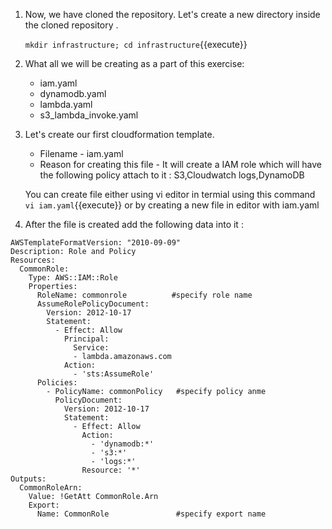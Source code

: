 1. Now, we have cloned the repository. Let's create a new directory inside the cloned repository .

	`mkdir infrastructure; cd infrastructure`{{execute}}

2. What all we will be creating as a part of this exercise:

	- iam.yaml
	- dynamodb.yaml
	- lambda.yaml
	- s3_lambda_invoke.yaml

3. Let's create our first cloudformation template.

	- Filename - iam.yaml
	- Reason for creating this file - It will create a IAM role which will have the following policy attach to it : S3,Cloudwatch logs,DynamoDB
	
   You can create file either using vi editor in termial using this command `vi iam.yaml`{{execute}} or by creating a new file in editor with iam.yaml

4. After the file is created add the following data into it :

```
AWSTemplateFormatVersion: "2010-09-09"
Description: Role and Policy
Resources:
  CommonRole:
    Type: AWS::IAM::Role
    Properties:
      RoleName: commonrole          #specify role name
      AssumeRolePolicyDocument:
        Version: 2012-10-17
        Statement:
          - Effect: Allow
            Principal:
              Service:
              - lambda.amazonaws.com
            Action:
              - 'sts:AssumeRole'
      Policies: 
        - PolicyName: commonPolicy   #specify policy anme
          PolicyDocument:
            Version: 2012-10-17
            Statement:
              - Effect: Allow
                Action:
                  - 'dynamodb:*'
                  - 's3:*'
                  - 'logs:*'
                Resource: '*'
Outputs:
  CommonRoleArn:  
    Value: !GetAtt CommonRole.Arn 
    Export:
      Name: CommonRole               #specify export name
```
